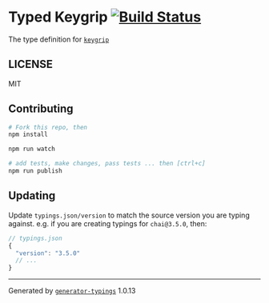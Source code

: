 # Typed Keygrip  [![Build Status](https://travis-ci.org/jstype/typed-npm-keygrip.svg?branch=master)](https://travis-ci.org/jstype/typed-npm-keygrip)


The type definition for [`keygrip`](git://github.com/expressjs/keygrip.git)

## LICENSE

MIT

## Contributing

```sh
# Fork this repo, then
npm install

npm run watch

# add tests, make changes, pass tests ... then [ctrl+c]
npm run publish
```

## Updating

Update `typings.json/version` to match the source version you are typing against.
e.g. if you are creating typings for `chai@3.5.0`, then:

```js
// typings.json
{
  "version": "3.5.0"
  // ...
}
```

----

Generated by [`generator-typings`](https://github.com/typings/generator-typings) 1.0.13
